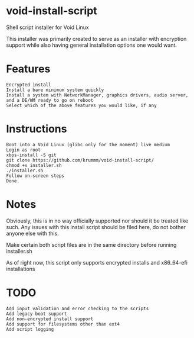 # void-install-script
Shell script installer for Void Linux

This installer was primarily created to serve as an installer with encryption support while also having general installation options one would want.

# Features
```
Encrypted install
Install a bare minimum system quickly
Install a system with NetworkManager, graphics drivers, audio server, and a DE/WM ready to go on reboot
Select which of the above features you would like, if any
```

# Instructions
```
Boot into a Void Linux (glibc only for the moment) live medium
Login as root
xbps-install -S git
git clone https://github.com/krummm/void-install-script/
chmod +x installer.sh
./installer.sh
Follow on-screen steps
Done.
```

# Notes
Obviously, this is in no way officially supported nor should it be treated like such. Any issues with this install script should be filed here, do not bother
anyone else with this.

Make certain both script files are in the same directory before running installer.sh

As of right now, this script only supports encrypted installs and x86_64-efi installations

# TODO
```
Add input validation and error checking to the scripts
Add legacy boot support
Add non-encrypted install support
Add support for filesystems other than ext4
Add script logging
```

